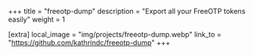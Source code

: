 +++
title = "freeotp-dump"
description = "Export all your FreeOTP tokens easily"
weight = 1

[extra]
local_image = "img/projects/freeotp-dump.webp"
link_to = "https://github.com/kathrindc/freeotp-dump"
+++
